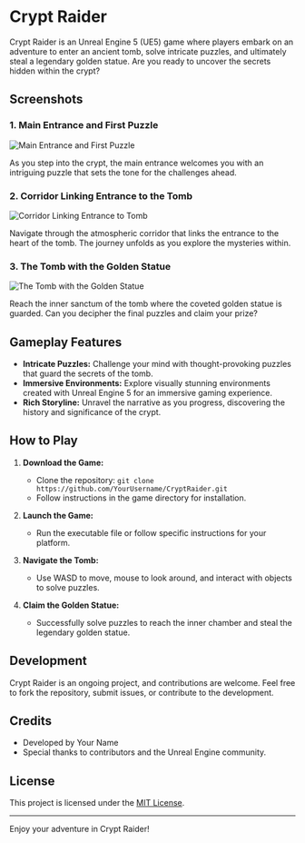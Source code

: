 # Crypt Raider

Crypt Raider is an Unreal Engine 5 (UE5) game where players embark on an adventure to enter an ancient tomb, solve intricate puzzles, and ultimately steal a legendary golden statue. Are you ready to uncover the secrets hidden within the crypt?

## Screenshots

### 1. Main Entrance and First Puzzle
![Main Entrance and First Puzzle](/screenshots/Puzzle.PNG)

As you step into the crypt, the main entrance welcomes you with an intriguing puzzle that sets the tone for the challenges ahead.

### 2. Corridor Linking Entrance to the Tomb
![Corridor Linking Entrance to Tomb](/screenshots/Corridor.PNG)

Navigate through the atmospheric corridor that links the entrance to the heart of the tomb. The journey unfolds as you explore the mysteries within.

### 3. The Tomb with the Golden Statue
![The Tomb with the Golden Statue](/screenshots/Statue.PNG)

Reach the inner sanctum of the tomb where the coveted golden statue is guarded. Can you decipher the final puzzles and claim your prize?

## Gameplay Features

- **Intricate Puzzles:** Challenge your mind with thought-provoking puzzles that guard the secrets of the tomb.
- **Immersive Environments:** Explore visually stunning environments created with Unreal Engine 5 for an immersive gaming experience.
- **Rich Storyline:** Unravel the narrative as you progress, discovering the history and significance of the crypt.

## How to Play

1. **Download the Game:**
   - Clone the repository: `git clone https://github.com/YourUsername/CryptRaider.git`
   - Follow instructions in the game directory for installation.

2. **Launch the Game:**
   - Run the executable file or follow specific instructions for your platform.

3. **Navigate the Tomb:**
   - Use WASD to move, mouse to look around, and interact with objects to solve puzzles.

4. **Claim the Golden Statue:**
   - Successfully solve puzzles to reach the inner chamber and steal the legendary golden statue.

## Development

Crypt Raider is an ongoing project, and contributions are welcome. Feel free to fork the repository, submit issues, or contribute to the development.

## Credits

- Developed by Your Name
- Special thanks to contributors and the Unreal Engine community.

## License

This project is licensed under the [MIT License](LICENSE).

---

Enjoy your adventure in Crypt Raider!
